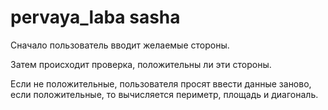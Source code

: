# pervaya_laba sasha
Сначало пользователь вводит желаемые стороны.

Затем происходит проверка, положительны ли эти стороны.

Если не положительные, пользователя просят ввести данные заново, если положительные, то вычисляется периметр, площадь и диагональ.
